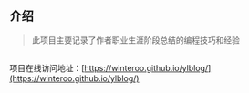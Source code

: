 ## 介绍
> 此项目主要记录了作者职业生涯阶段总结的编程技巧和经验

##

项目在线访问地址：[https://winteroo.github.io/ylblog/](https://winteroo.github.io/ylblog/)